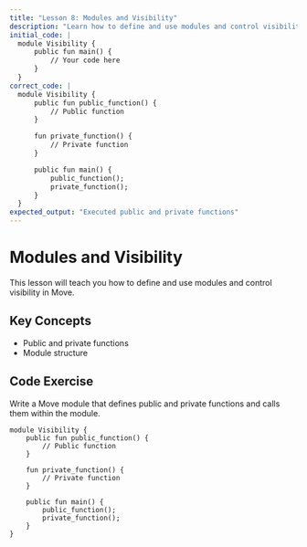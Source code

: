 ```yaml
---
title: "Lesson 8: Modules and Visibility"
description: "Learn how to define and use modules and control visibility in Move."
initial_code: |
  module Visibility {
      public fun main() {
          // Your code here
      }
  }
correct_code: |
  module Visibility {
      public fun public_function() {
          // Public function
      }

      fun private_function() {
          // Private function
      }

      public fun main() {
          public_function();
          private_function();
      }
  }
expected_output: "Executed public and private functions"
---
```


# Modules and Visibility

This lesson will teach you how to define and use modules and control visibility in Move.

## Key Concepts

- Public and private functions
- Module structure

## Code Exercise

Write a Move module that defines public and private functions and calls them within the module.

```move
module Visibility {
    public fun public_function() {
        // Public function
    }

    fun private_function() {
        // Private function
    }

    public fun main() {
        public_function();
        private_function();
    }
}
